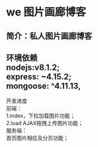  we 图片画廊博客
==================
简介：私人图片画廊博客
---------------------
环境依赖 <br />
nodejs:v8.1.2; <br />
express: ~4.15.2; <br />
mongoose: ^4.11.13, <br />
-----------
开发进度 <br />
前端： <br />
1.index，下拉加载图片功能； <br />
2.load AJAX拖拽上传图片功能； <br />
服务端： <br />
首页图片相应及分页功能； <br />



